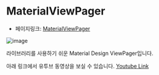 # MaterialViewPager
- 페이지링크: [MaterialViewPager](https://github.com/florent37/MaterialViewPager)

![image](https://raw.githubusercontent.com/TeamSEGO/github-trend-kr/master/img/014-06.png)

라이브러리를 사용하기 쉬운 Material Design ViewPager입니다.
	
아래 링크에서 유투브 동영상을 보실 수 있습니다.
[Youtube Link](https://www.youtube.com/watch?v=r95Tt6AS18c)